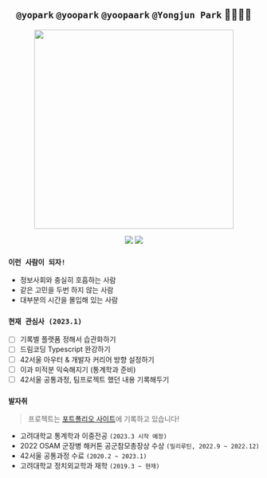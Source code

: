 <div align="center">

## `@yopark` `@yoopark` `@yoopaark` `@Yongjun Park` 🙇‍♂️🙇‍♂️
  
<img height="400px" src="https://media.wired.com/photos/5c57c3e3ce277c2cb23d575b/4:3/w_2749,h_2062,c_limit/Culture_Facebook_TheSocialNetwork.jpg" />
  
![](http://mazassumnida.wtf/api/mini/generate_badge?boj=yopark)
![](https://img.shields.io/badge/-I'm%20a%20night%20%F0%9F%A6%89-grey?style=flat-square)
  
</div>

### `이런 사람이 되자!`
- 정보사회와 충실히 호흡하는 사람
- 같은 고민을 두번 하지 않는 사람
- 대부분의 시간을 몰입해 있는 사람

### `현재 관심사 (2023.1)`
- [ ] 기록별 플랫폼 정해서 습관화하기
- [ ] 드림코딩 Typescript 완강하기
- [ ] 42서울 아우터 & 개발자 커리어 방향 설정하기
- [ ] 이과 미적분 익숙해지기 (통계학과 준비)
- [ ] 42서울 공통과정, 팀프로젝트 했던 내용 기록해두기

### `발자취`
> 프로젝트는 [포트폴리오 사이트]()에 기록하고 있습니다!

- 고려대학교 통계학과 이중전공 `(2023.3 시작 예정)`
- 2022 OSAM 군장병 해커톤 공군참모총장상 수상 `(밀리루틴, 2022.9 ~ 2022.12)`
- 42서울 공통과정 수료 `(2020.2 ~ 2023.1)`
- 고려대학교 정치외교학과 재학 `(2019.3 ~ 현재)`


